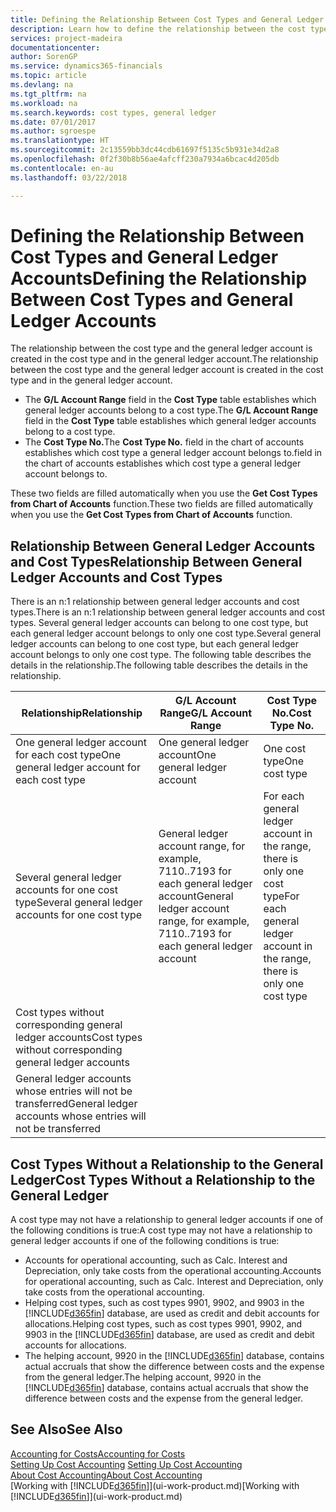 ```yaml
---
title: Defining the Relationship Between Cost Types and General Ledger Accounts | Microsoft Docs
description: Learn how to define the relationship between the cost type and the general ledger account.
services: project-madeira
documentationcenter: 
author: SorenGP
ms.service: dynamics365-financials
ms.topic: article
ms.devlang: na
ms.tgt_pltfrm: na
ms.workload: na
ms.search.keywords: cost types, general ledger
ms.date: 07/01/2017
ms.author: sgroespe
ms.translationtype: HT
ms.sourcegitcommit: 2c13559bb3dc44cdb61697f5135c5b931e34d2a8
ms.openlocfilehash: 0f2f30b8b56ae4afcff230a7934a6bcac4d205db
ms.contentlocale: en-au
ms.lasthandoff: 03/22/2018

---
```

# <a name="defining-the-relationship-between-cost-types-and-general-ledger-accounts"></a><span data-ttu-id="e277d-103">Defining the Relationship Between Cost Types and General Ledger Accounts</span><span class="sxs-lookup"><span data-stu-id="e277d-103">Defining the Relationship Between Cost Types and General Ledger Accounts</span></span>
<span data-ttu-id="e277d-104">The relationship between the cost type and the general ledger account is created in the cost type and in the general ledger account.</span><span class="sxs-lookup"><span data-stu-id="e277d-104">The relationship between the cost type and the general ledger account is created in the cost type and in the general ledger account.</span></span>  

* <span data-ttu-id="e277d-105">The **G/L Account Range** field in the **Cost Type** table establishes which general ledger accounts belong to a cost type.</span><span class="sxs-lookup"><span data-stu-id="e277d-105">The **G/L Account Range** field in the **Cost Type** table establishes which general ledger accounts belong to a cost type.</span></span>  
* <span data-ttu-id="e277d-106">The **Cost Type No.**</span><span class="sxs-lookup"><span data-stu-id="e277d-106">The **Cost Type No.**</span></span> <span data-ttu-id="e277d-107">field in the chart of accounts establishes which cost type a general ledger account belongs to.</span><span class="sxs-lookup"><span data-stu-id="e277d-107">field in the chart of accounts establishes which cost type a general ledger account belongs to.</span></span>  

<span data-ttu-id="e277d-108">These two fields are filled automatically when you use the **Get Cost Types from Chart of Accounts** function.</span><span class="sxs-lookup"><span data-stu-id="e277d-108">These two fields are filled automatically when you use the **Get Cost Types from Chart of Accounts** function.</span></span>  

## <a name="relationship-between-general-ledger-accounts-and-cost-types"></a><span data-ttu-id="e277d-109">Relationship Between General Ledger Accounts and Cost Types</span><span class="sxs-lookup"><span data-stu-id="e277d-109">Relationship Between General Ledger Accounts and Cost Types</span></span>  
<span data-ttu-id="e277d-110">There is an n:1 relationship between general ledger accounts and cost types.</span><span class="sxs-lookup"><span data-stu-id="e277d-110">There is an n:1 relationship between general ledger accounts and cost types.</span></span> <span data-ttu-id="e277d-111">Several general ledger accounts can belong to one cost type, but each general ledger account belongs to only one cost type.</span><span class="sxs-lookup"><span data-stu-id="e277d-111">Several general ledger accounts can belong to one cost type, but each general ledger account belongs to only one cost type.</span></span> <span data-ttu-id="e277d-112">The following table describes the details in the relationship.</span><span class="sxs-lookup"><span data-stu-id="e277d-112">The following table describes the details in the relationship.</span></span>  

|<span data-ttu-id="e277d-113">Relationship</span><span class="sxs-lookup"><span data-stu-id="e277d-113">Relationship</span></span>|<span data-ttu-id="e277d-114">**G/L Account Range**</span><span class="sxs-lookup"><span data-stu-id="e277d-114">**G/L Account Range**</span></span>|<span data-ttu-id="e277d-115">**Cost Type No.**</span><span class="sxs-lookup"><span data-stu-id="e277d-115">**Cost Type No.**</span></span>|  
|------------------|------------------------------------------------|-------------------------------------------|  
|<span data-ttu-id="e277d-116">One general ledger account for each cost type</span><span class="sxs-lookup"><span data-stu-id="e277d-116">One general ledger account for each cost type</span></span>|<span data-ttu-id="e277d-117">One general ledger account</span><span class="sxs-lookup"><span data-stu-id="e277d-117">One general ledger account</span></span>|<span data-ttu-id="e277d-118">One cost type</span><span class="sxs-lookup"><span data-stu-id="e277d-118">One cost type</span></span>|  
|<span data-ttu-id="e277d-119">Several general ledger accounts for one cost type</span><span class="sxs-lookup"><span data-stu-id="e277d-119">Several general ledger accounts for one cost type</span></span>|<span data-ttu-id="e277d-120">General ledger account range, for example, 7110..7193 for each general ledger account</span><span class="sxs-lookup"><span data-stu-id="e277d-120">General ledger account range, for example, 7110..7193 for each general ledger account</span></span>|<span data-ttu-id="e277d-121">For each general ledger account in the range, there is only one cost type</span><span class="sxs-lookup"><span data-stu-id="e277d-121">For each general ledger account in the range, there is only one cost type</span></span>|  
|<span data-ttu-id="e277d-122">Cost types without corresponding general ledger accounts</span><span class="sxs-lookup"><span data-stu-id="e277d-122">Cost types without corresponding general ledger accounts</span></span>|<Empty>||  
|<span data-ttu-id="e277d-123">General ledger accounts whose entries will not be transferred</span><span class="sxs-lookup"><span data-stu-id="e277d-123">General ledger accounts whose entries will not be transferred</span></span>||<Empty>|  

## <a name="cost-types-without-a-relationship-to-the-general-ledger"></a><span data-ttu-id="e277d-124">Cost Types Without a Relationship to the General Ledger</span><span class="sxs-lookup"><span data-stu-id="e277d-124">Cost Types Without a Relationship to the General Ledger</span></span>  
<span data-ttu-id="e277d-125">A cost type may not have a relationship to general ledger accounts if one of the following conditions is true:</span><span class="sxs-lookup"><span data-stu-id="e277d-125">A cost type may not have a relationship to general ledger accounts if one of the following conditions is true:</span></span>  

* <span data-ttu-id="e277d-126">Accounts for operational accounting, such as Calc. Interest and Depreciation, only take costs from the operational accounting.</span><span class="sxs-lookup"><span data-stu-id="e277d-126">Accounts for operational accounting, such as Calc. Interest and Depreciation, only take costs from the operational accounting.</span></span>  
* <span data-ttu-id="e277d-127">Helping cost types, such as cost types 9901, 9902, and 9903 in the [!INCLUDE[d365fin](includes/d365fin_md.md)] database, are used as credit and debit accounts for allocations.</span><span class="sxs-lookup"><span data-stu-id="e277d-127">Helping cost types, such as cost types 9901, 9902, and 9903 in the [!INCLUDE[d365fin](includes/d365fin_md.md)] database, are used as credit and debit accounts for allocations.</span></span>  
* <span data-ttu-id="e277d-128">The helping account, 9920 in the [!INCLUDE[d365fin](includes/d365fin_md.md)] database, contains actual accruals that show the difference between costs and the expense from the general ledger.</span><span class="sxs-lookup"><span data-stu-id="e277d-128">The helping account, 9920 in the [!INCLUDE[d365fin](includes/d365fin_md.md)] database, contains actual accruals that show the difference between costs and the expense from the general ledger.</span></span>  

## <a name="see-also"></a><span data-ttu-id="e277d-129">See Also</span><span class="sxs-lookup"><span data-stu-id="e277d-129">See Also</span></span>  
[<span data-ttu-id="e277d-130">Accounting for Costs</span><span class="sxs-lookup"><span data-stu-id="e277d-130">Accounting for Costs</span></span>](finance-manage-cost-accounting.md)  
<span data-ttu-id="e277d-131">[Setting Up Cost Accounting](finance-set-up-cost-accounting.md) </span><span class="sxs-lookup"><span data-stu-id="e277d-131">[Setting Up Cost Accounting](finance-set-up-cost-accounting.md) </span></span>  
[<span data-ttu-id="e277d-132">About Cost Accounting</span><span class="sxs-lookup"><span data-stu-id="e277d-132">About Cost Accounting</span></span>](finance-about-cost-accounting.md)  
<span data-ttu-id="e277d-133">[Working with [!INCLUDE[d365fin](includes/d365fin_md.md)]](ui-work-product.md)</span><span class="sxs-lookup"><span data-stu-id="e277d-133">[Working with [!INCLUDE[d365fin](includes/d365fin_md.md)]](ui-work-product.md)</span></span>

